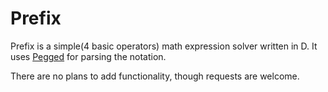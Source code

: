 # Prefix
Prefix is a simple(4 basic operators) math expression solver written in D.
It uses [Pegged](https://github.com/PhilippeSigaud/Pegged) for parsing the notation.

There are no plans to add functionality, though requests are welcome.
